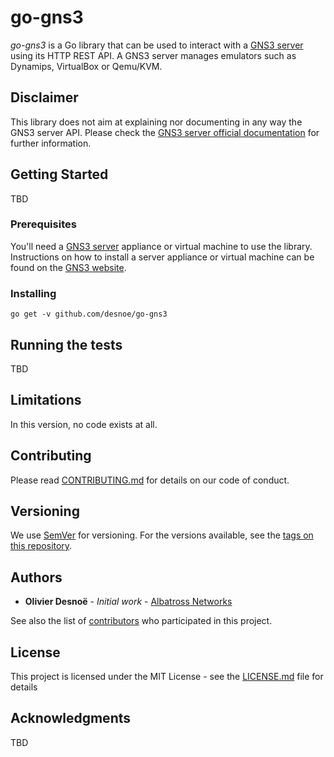 # go-gns3

*go-gns3* is a Go library that can be used to interact with a [GNS3 server](https://github.com/GNS3/gns3-server) using its HTTP REST API. A GNS3 server manages emulators such as Dynamips, VirtualBox or Qemu/KVM.

## Disclaimer

This library does not aim at explaining nor documenting in any way the GNS3 server API. Please check the [GNS3 server official documentation](https://gns3-server.readthedocs.io/en/latest/index.html) for further information.

## Getting Started

TBD

### Prerequisites

You'll need a [GNS3 server](https://github.com/GNS3/gns3-server) appliance or virtual machine to use the library. Instructions on how to install a server appliance or virtual machine can be found on the [GNS3 website](https://www.gns3.com/).

### Installing

```
go get -v github.com/desnoe/go-gns3
```

## Running the tests

TBD


## Limitations

In this version, no code exists at all.

## Contributing

Please read [CONTRIBUTING.md](CONTRIBUTING.md) for details on our code of conduct.

## Versioning

We use [SemVer](http://semver.org/) for versioning. For the versions available, see the [tags on this repository](https://github.com/desnoe/go-gns3/tags). 

## Authors

* **Olivier Desnoë** - *Initial work* - [Albatross Networks](http://albatross-networks.com)

See also the list of [contributors](https://github.com/desnoe/go-gns3/contributors) who participated in this project.

## License

This project is licensed under the MIT License - see the [LICENSE.md](LICENSE.md) file for details

## Acknowledgments

TBD
